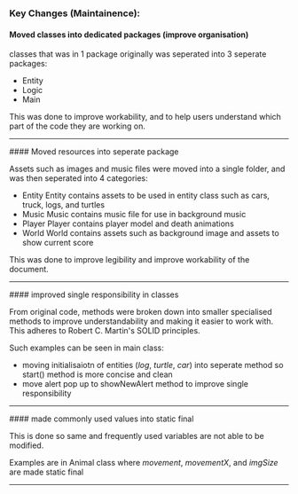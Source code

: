 ### Key Changes (Maintainence):

#### Moved classes into dedicated packages (improve organisation)

classes that was in 1 package originally was seperated into 3 seperate packages:
* Entity
* Logic
* Main

This was done to improve workability, and to help users understand which part of the code they are working on.
<hr>
#### Moved resources into seperate package

Assets such as images and music files were moved into a single folder, and was then seperated into 4 categories:

* Entity
	Entity contains assets to be used in entity class such as cars, truck, logs, and turtles
* Music
	Music contains music file for use in background music
* Player
	Player contains player model and death animations
* World
	World contains assets such as background image and assets to show current score

This was done to improve legibility and improve workability of the document.
<hr>
#### improved single responsibility in classes

From original code, methods were broken down into smaller specialised methods to improve understandability and making it easier to work with.
This adheres to Robert C. Martin's SOLID principles.

Such examples can be seen in main class:
* moving initialisaiotn of entities (_log_, _turtle_, _car_) into seperate method so start() method is more concise and clean
* move alert pop up to showNewAlert method to improve single responsibility
<hr>
#### made commonly used values into static final

This is done so same and frequently used variables are not able to be modified.

Examples are in Animal class where _movement_, _movementX_, and _imgSize_ are made static final
<hr>